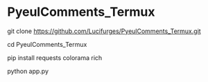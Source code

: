 # PyeulComments_Termux

git clone https://github.com/Lucifurges/PyeulComments_Termux.git


cd PyeulComments_Termux

pip install requests colorama rich

python app.py
